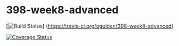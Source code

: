 # 398-week8-advanced

[![Build Status](https://travis-ci.org/eguldan/398-week8-advanced.svg?branch=master)]
(https://travis-ci.org/eguldan/398-week8-advanced)


[![Coverage Status](https://coveralls.io/repos/github/eguldan/398-week8-advanced/badge.svg?branch=master)](https://coveralls.io/github/eguldan/398-week8-advanced?branch=master)
